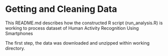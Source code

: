 # Getting and Cleaning Data

This README.md describes how the constructed R script (run_analysis.R)
is working to process dataset of Human Activity Recognition Using Smartphones

The first step, the data was downloaded and unzipped within working directory. 

